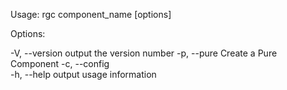 Usage: rgc component_name [options]

Options:

  -V, --version  output the version number
  -p, --pure     Create a Pure Component
  -c, --config   
  -h, --help     output usage information